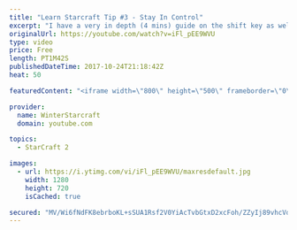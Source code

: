 ```yaml
---
title: "Learn Starcraft Tip #3 - Stay In Control"
excerpt: "I have a very in depth (4 mins) guide on the shift key as well here https://www.youtube.com/watch?v=7x9pHr544oY"
originalUrl: https://youtube.com/watch?v=iFl_pEE9WVU
type: video
price: Free
length: PT1M42S
publishedDateTime: 2017-10-24T21:18:42Z
heat: 50

featuredContent: "<iframe width=\"800\" height=\"500\" frameborder=\"0\" src=\"https://www.youtube.com/embed/iFl_pEE9WVU\" allow=\"accelerometer; autoplay; encrypted-media; gyroscope; picture-in-picture\" allowfullscreen></iframe>"

provider:
  name: WinterStarcraft
  domain: youtube.com

topics:
  - StarCraft 2

images:
  - url: https://i.ytimg.com/vi/iFl_pEE9WVU/maxresdefault.jpg
    width: 1280
    height: 720
    isCached: true

secured: "MV/Wi6fNdFK8ebrboKL+sSUA1Rsf2V0YiAcTvbGtxD2xcFoh/ZZyIj89vhcVdborWEizCN/r/T7YKcOAFJJHePzwIiRXJacrLiIbi/IGLWTBBT8Ek+Vn3gsl6rav443mTTiKaNmby18VNgsEPdAdI3V4x+pasl5ubST7+KuJ/l4UukQVCV4qNXI+lpHZ8Zde1cnJpDHSYYfj3zPJlNwFSBBlNjzdZOOQ42NJN6Pl/Gn2Ex4N+HXa8LPNI1Dhkm0XSkV5xvTKu7GCgXJohFcXDpBVriQdp4+KrWn/26lBo4FBzRUhvBml9Qbb1bmASGqbr7qWSbvPgcLfYw0KyXcPku8U0G4VbJgAiWJvheKDa+8sX3lJfxADJHKZsCS8qqiLVha9Sny061tMTQpcwnmd22ytqZu//vhBM8/j7duGfic=;V8SD+AbmIf4gkFVQzqNfkA=="
---
```


